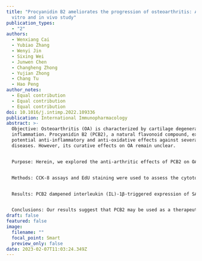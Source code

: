 ```yaml
---
title: "Procyanidin B2 ameliorates the progression of osteoarthritis: An in
  vitro and in vivo study"
publication_types:
  - "2"
authors:
  - Wenxiang Cai
  - Yubiao Zhang
  - Wenyi Jin
  - Sixing Wei
  - Junwen Chen
  - Changheng Zhong
  - Yujian Zhong
  - Chang Tu
  - Hao Peng
author_notes:
  - Equal contribution
  - Equal contribution
  - Equal contribution
doi: 10.1016/j.intimp.2022.109336
publication: International Immunopharmacology
abstract: >-
  Objective: Osteoarthritis (OA) is characterized by cartilage degeneration and
  inflammation. Procyanidin B2 (PCB2), a natural flavonoid compound, exhibits
  potential anti-inflammatory and anti-oxidative effects against several
  diseases. However, its curative effects on OA remain unclear.


  Purpose: Herein, we explored the anti-arthritic effects of PCB2 on OA onset and progress and its potential mechanism.


  Methods: CCK-8 assays and EdU staining were used to assess the cytotoxic effects and cell proliferation activity of PCB2. Flow cytometry was used to detect apoptosis in chondrocytes. ELISA, qPCR, and western blotting, were applied to explore the expression of apoptosis and senescence-associated secretion phenotype (SASP) factors. The Nrf2/NF-κB signaling cascade was explored using immunofluorescence and western blotting. Additionally, we silenced the Nrf2 gene using siRNAs to verify its function in PCB2 regulation of senescence and apoptosis phenotypes. Safranin O-Fast Green (SO) and immunohistochemical staining were used to explore the effects of PCB2 on OA model rats.


  Results: PCB2 dampened interleukin (IL)-1β-triggered expression of SASP factors in vitro. Additionally, PCB2 diminished IL-1β-triggered destruction of the extracellular matrix (ECM) via downregulating the expression of MMPs, while upregulating the expression of collagen II and aggrecan. In addition, PCB2 treatment reduced IL-1β-induced apoptosis of chondrocytes. Mechanistically, PCB2 could attenuated chondrocyte senescence in vitro via the Nrf2/NF-κB pathway. Moreover, PCB2 exhibited anti-apoptotic properties via the Nrf2/BAX/Bcl-2 pathway. PCB2 alleviated knee cartilage degeneration in an OA rat model.


  Conclusions: Our results suggest that PCB2 may be used as a therapeutic agent for OA.
draft: false
featured: false
image:
  filename: ""
  focal_point: Smart
  preview_only: false
date: 2023-02-07T11:03:24.349Z
---
```

